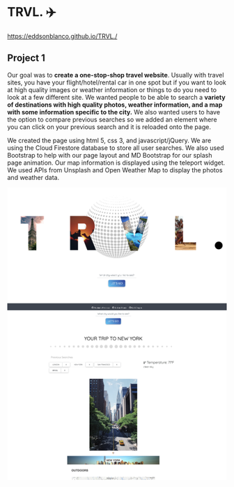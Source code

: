 # TRVL. :airplane: <br>


https://eddsonblanco.github.io/TRVL./

## Project 1

Our goal was to **create a one-stop-shop travel website**.  Usually with travel sites, you have your flight/hotel/rental car in one spot but if you want to look at high quality images or weather information or things to do you need to look at a few different site. We wanted people to be able to search a **variety of destinations with high quality photos, weather information, and a map with some information specific to the city.**  We also wanted users to have the option to compare previous searches so we added an element where you can click on your previous search and it is reloaded onto the page.

We created the page using html 5, css 3, and javascript/jQuery.  We are using the Cloud Firestore database to store all user searches.  We also used Bootstrap to help with our page layout and MD Bootstrap for our splash page animation.  Our map information is displayed using the teleport widget. We used APIs from Unsplash and Open Weather Map to display the photos and weather data. 

![Image of Preview](assets/images/previewtrvl.png/)
![Image of Preview](assets/images/previewtrvl2.png/)
